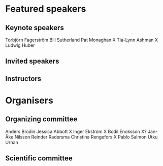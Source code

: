 # Featured speakers

## Keynote speakers

Torbjörn Fagerström
Bill Sutherland
Pat Monaghan         X
Tia-Lynn Ashman      X
Ludwig Huber



## Invited speakers


## Instructors


# Organisers


## Organizing committee

Anders Brodin 
Jessica Abbott            X
Inger Ekström             X
Bodil Enoksson            X?
Jan-Åke Nilsson
Reinder Radersma
Christina Rengefors       X
Pablo Salmon
Utku Urhan 

## Scientific committee
